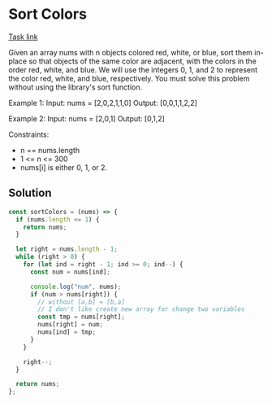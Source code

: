 # Sort Colors

[Task link](https://leetcode.com/problems/sort-colors/description/)

Given an array nums with n objects colored red, white, or blue, sort them in-place so that objects of the same color are adjacent, with the colors in the order red, white, and blue.
We will use the integers 0, 1, and 2 to represent the color red, white, and blue, respectively.
You must solve this problem without using the library's sort function.

Example 1:
Input: nums = [2,0,2,1,1,0]
Output: [0,0,1,1,2,2]

Example 2:
Input: nums = [2,0,1]
Output: [0,1,2]

Constraints:

- n == nums.length
- 1 <= n <= 300
- nums[i] is either 0, 1, or 2.

## Solution

```javascript
const sortColors = (nums) => {
  if (nums.length <= 1) {
    return nums;
  }

  let right = nums.length - 1;
  while (right > 0) {
    for (let ind = right - 1; ind >= 0; ind--) {
      const num = nums[ind];

      console.log("num", nums);
      if (num > nums[right]) {
        // without [a,b] = [b,a]
        // I don't like create new array for change two variables
        const tmp = nums[right];
        nums[right] = num;
        nums[ind] = tmp;
      }
    }

    right--;
  }

  return nums;
};
```
